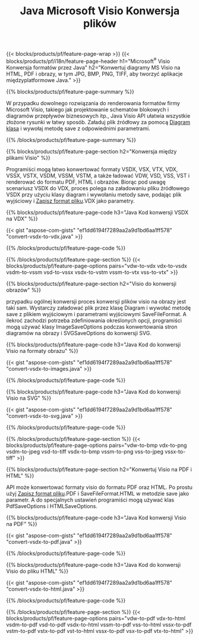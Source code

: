 ﻿---
title: Java Microsoft Visio Konwersja plików
url: /pl/java/conversion/
description: Konwertuj formaty Microsoft Visio VSDX VSX VDX VTX VSSX VSTX VSDM VSTM VSSM VDW VSD VST VSS na obrazy HTML i PDF z kilkoma wierszami kodu Java.
---
{{< blocks/products/pf/feature-page-wrap >}}
{{< blocks/products/pf/i18n/feature-page-header h1="Microsoft<sup>&reg;</sup> Visio Konwersja formatów przez Java" h2="Konwertuj diagramy MS Visio na HTML, PDF i obrazy, w tym JPG, BMP, PNG, TIFF, aby tworzyć aplikacje międzyplatformowe Java." >}}

{{% blocks/products/pf/feature-page-summary %}}

W przypadku dowolnego rozwiązania do renderowania formatów firmy Microsoft Visio, takiego jak projektowanie schematów blokowych i diagramów przepływów biznesowych itp., Java Visio API ułatwia wszystkie złożone rysunki w łatwy sposób. Załaduj plik źródłowy za pomocą [Diagram klasa](https://apireference.aspose.com/diagram/java/com.aspose.diagram/Diagram) i wywołaj metodę save z odpowiednimi parametrami.

{{% /blocks/products/pf/feature-page-summary %}}

{{% blocks/products/pf/feature-page-section h2="Konwersja między plikami Visio" %}}

Programiści mogą łatwo konwertować formaty VSDX, VSX, VTX, VDX, VSSX, VSTX, VSDM, VSSM, VSTM, a także ładować VDW, VSD, VSS, VST i renderować do formatu PDF, HTML i obrazów. Biorąc pod uwagę scenariusz VSDX do VDX, proces polega na załadowaniu pliku źródłowego VSDX przy użyciu klasy diagram i wywołaniu metody save, podając plik wyjściowy i [Zapisz format pliku](https://apireference.aspose.com/diagram/java/com.aspose.diagram/SaveFileFormat).VDX jako parametry. 

{{% blocks/products/pf/feature-page-code h3="Java Kod konwersji VSDX na VDX" %}}

{{< gist "aspose-com-gists" "ef1dd6194f7289aa2a9d1bd6aa1ff578" "convert-vsdx-to-vdx.java" >}}

{{% /blocks/products/pf/feature-page-code %}}

{{% /blocks/products/pf/feature-page-section %}}
{{< blocks/products/pf/feature-page-options pairs="vdw-to-vdx vdx-to-vsdx vsdm-to-vssm vsd-to-vssx vsdx-to-vstm vssm-to-vtx vss-to-vtx" >}}

{{% blocks/products/pf/feature-page-section h2="Visio do konwersji obrazów" %}}

przypadku ogólnej konwersji proces konwersji plików visio na obrazy jest taki sam. Wystarczy załadować plik przez klasę Diagram i wywołać metodę save z plikiem wyjściowym i parametrami wyjściowymi SaveFileFormat. A ilekroć zachodzi potrzeba zdefiniowania określonych opcji, programiści mogą używać klasy ImageSaveOptions podczas konwertowania stron diagramów na obrazy i SVGSaveOptions do konwersji SVG.

{{% blocks/products/pf/feature-page-code h3="Java Kod do konwersji Visio na formaty obrazu" %}}

{{< gist "aspose-com-gists" "ef1dd6194f7289aa2a9d1bd6aa1ff578" "convert-vsdx-to-images.java" >}}

{{% /blocks/products/pf/feature-page-code %}}

{{% blocks/products/pf/feature-page-code h3="Java Kod do konwersji Visio na SVG" %}}

{{< gist "aspose-com-gists" "ef1dd6194f7289aa2a9d1bd6aa1ff578" "convert-vsdx-to-svg.java" >}}

{{% /blocks/products/pf/feature-page-code %}}

{{% /blocks/products/pf/feature-page-section %}}
{{< blocks/products/pf/feature-page-options pairs="vdw-to-bmp vdx-to-png vsdm-to-jpeg vsd-to-tiff vsdx-to-bmp vssm-to-png vss-to-jpeg vssx-to-tiff" >}}

{{% blocks/products/pf/feature-page-section h2="Konwertuj Visio na PDF i HTML" %}}

API może konwertować formaty visio do formatu PDF oraz HTML. Po prostu użyj [Zapisz format pliku](https://apireference.aspose.com/diagram/java/com.aspose.diagram/SaveFileFormat).PDF i SaveFileFormat.HTML w metodzie save jako parametr. A do specjalnych ustawień programiści mogą używać klas PdfSaveOptions i HTMLSaveOptions.

{{% blocks/products/pf/feature-page-code h3="Java Kod konwersji Visio na PDF" %}}

{{< gist "aspose-com-gists" "ef1dd6194f7289aa2a9d1bd6aa1ff578" "convert-vsdx-to-pdf.java" >}}

{{% /blocks/products/pf/feature-page-code %}}

{{% blocks/products/pf/feature-page-code h3="Java Kod do konwersji Visio do pliku HTML" %}}

{{< gist "aspose-com-gists" "ef1dd6194f7289aa2a9d1bd6aa1ff578" "convert-vsdx-to-html.java" >}}

{{% /blocks/products/pf/feature-page-code %}}

{{% /blocks/products/pf/feature-page-section %}}
{{< blocks/products/pf/feature-page-options pairs="vdw-to-pdf vdx-to-html vsdm-to-pdf vsd-to-pdf vsdx-to-html vssm-to-pdf vss-to-html vssx-to-pdf vstm-to-pdf vstx-to-pdf vst-to-html vssx-to-pdf vsx-to-pdf vtx-to-html" >}}